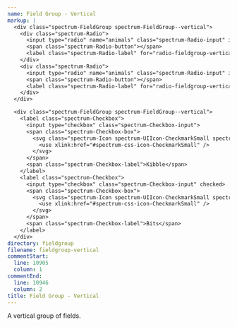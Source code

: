 ```yaml
---
name: Field Group - Vertical
markup: |
  <div class="spectrum-FieldGroup spectrum-FieldGroup--vertical">
    <div class="spectrum-Radio">
      <input type="radio" name="animals" class="spectrum-Radio-input" id="radio-fieldgroup-vertical-1">
      <span class="spectrum-Radio-button"></span>
      <label class="spectrum-Radio-label" for="radio-fieldgroup-vertical-1">Kittens</label>
    </div>
    <div class="spectrum-Radio">
      <input type="radio" name="animals" class="spectrum-Radio-input" id="radio-fieldgroup-vertical-2">
      <span class="spectrum-Radio-button"></span>
      <label class="spectrum-Radio-label" for="radio-fieldgroup-vertical-2">Dogs</label>
    </div>
  </div>

  <div class="spectrum-FieldGroup spectrum-FieldGroup--vertical">
    <label class="spectrum-Checkbox">
      <input type="checkbox" class="spectrum-Checkbox-input">
      <span class="spectrum-Checkbox-box">
        <svg class="spectrum-Icon spectrum-UIIcon-CheckmarkSmall spectrum-Checkbox-checkmark" focusable="false" aria-hidden="true">
          <use xlink:href="#spectrum-css-icon-CheckmarkSmall" />
        </svg>
      </span>
      <span class="spectrum-Checkbox-label">Kibble</span>
    </label>
    <label class="spectrum-Checkbox">
      <input type="checkbox" class="spectrum-Checkbox-input" checked>
      <span class="spectrum-Checkbox-box">
        <svg class="spectrum-Icon spectrum-UIIcon-CheckmarkSmall spectrum-Checkbox-checkmark" focusable="false" aria-hidden="true">
          <use xlink:href="#spectrum-css-icon-CheckmarkSmall" />
        </svg>
      </span>
      <span class="spectrum-Checkbox-label">Bits</span>
    </label>
  </div>
directory: fieldgroup
filename: fieldgroup-vertical
commentStart:
  line: 10905
  column: 1
commentEnd:
  line: 10946
  column: 2
title: Field Group - Vertical
---
```

A vertical group of fields.